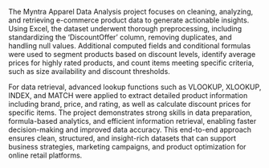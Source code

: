 The Myntra Apparel Data Analysis project focuses on cleaning, analyzing, and retrieving e-commerce product data to generate actionable insights. Using Excel, the dataset underwent thorough preprocessing, including standardizing the ‘DiscountOffer’ column, removing duplicates, and handling null values. Additional computed fields and conditional formulas were used to segment products based on discount levels, identify average prices for highly rated products, and count items meeting specific criteria, such as size availability and discount thresholds.

For data retrieval, advanced lookup functions such as VLOOKUP, XLOOKUP, INDEX, and MATCH were applied to extract detailed product information including brand, price, and rating, as well as calculate discount prices for specific items. The project demonstrates strong skills in data preparation, formula-based analytics, and efficient information retrieval, enabling faster decision-making and improved data accuracy. This end-to-end approach ensures clean, structured, and insight-rich datasets that can support business strategies, marketing campaigns, and product optimization for online retail platforms.
